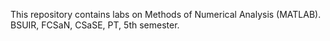This repository contains labs on Methods of Numerical Analysis (MATLAB). BSUIR, FCSaN, CSaSE, PT, 5th semester.
